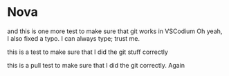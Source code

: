 # Nova

and this is one more test to make sure that git works in VSCodium
Oh yeah, I also fixed a typo. I can always type; trust me.

this is a test to make sure that I did the git stuff correctly

this is a pull test to make sure that I did the git correctly. Again
